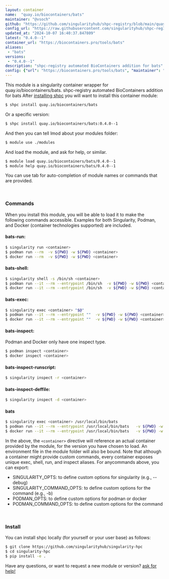 ```yaml
---
layout: container
name:  "quay.io/biocontainers/bats"
maintainer: "@vsoch"
github: "https://github.com/singularityhub/shpc-registry/blob/main/quay.io/biocontainers/bats/container.yaml"
config_url: "https://raw.githubusercontent.com/singularityhub/shpc-registry/main/quay.io/biocontainers/bats/container.yaml"
updated_at: "2024-10-07 16:40:37.847809"
latest: "0.4.0--1"
container_url: "https://biocontainers.pro/tools/bats"
aliases:
 - "bats"
versions:
 - "0.4.0--1"
description: "shpc-registry automated BioContainers addition for bats"
config: {"url": "https://biocontainers.pro/tools/bats", "maintainer": "@vsoch", "description": "shpc-registry automated BioContainers addition for bats", "latest": {"0.4.0--1": "sha256:8a79f2694f4b14702e39dfb9927a3266afc23408c10ab4c254148ae8f71ae0fb"}, "tags": {"0.4.0--1": "sha256:8a79f2694f4b14702e39dfb9927a3266afc23408c10ab4c254148ae8f71ae0fb"}, "docker": "quay.io/biocontainers/bats", "aliases": {"bats": "/usr/local/bin/bats"}}
---
```


This module is a singularity container wrapper for quay.io/biocontainers/bats.
shpc-registry automated BioContainers addition for bats
After [installing shpc](#install) you will want to install this container module:


```bash
$ shpc install quay.io/biocontainers/bats
```

Or a specific version:

```bash
$ shpc install quay.io/biocontainers/bats:0.4.0--1
```

And then you can tell lmod about your modules folder:

```bash
$ module use ./modules
```

And load the module, and ask for help, or similar.

```bash
$ module load quay.io/biocontainers/bats/0.4.0--1
$ module help quay.io/biocontainers/bats/0.4.0--1
```

You can use tab for auto-completion of module names or commands that are provided.

<br>

### Commands

When you install this module, you will be able to load it to make the following commands accessible.
Examples for both Singularity, Podman, and Docker (container technologies supported) are included.

#### bats-run:

```bash
$ singularity run <container>
$ podman run --rm  -v ${PWD} -w ${PWD} <container>
$ docker run --rm  -v ${PWD} -w ${PWD} <container>
```

#### bats-shell:

```bash
$ singularity shell -s /bin/sh <container>
$ podman run --it --rm --entrypoint /bin/sh  -v ${PWD} -w ${PWD} <container>
$ docker run --it --rm --entrypoint /bin/sh  -v ${PWD} -w ${PWD} <container>
```

#### bats-exec:

```bash
$ singularity exec <container> "$@"
$ podman run --it --rm --entrypoint ""  -v ${PWD} -w ${PWD} <container> "$@"
$ docker run --it --rm --entrypoint ""  -v ${PWD} -w ${PWD} <container> "$@"
```

#### bats-inspect:

Podman and Docker only have one inspect type.

```bash
$ podman inspect <container>
$ docker inspect <container>
```

#### bats-inspect-runscript:

```bash
$ singularity inspect -r <container>
```

#### bats-inspect-deffile:

```bash
$ singularity inspect -d <container>
```


#### bats

```bash
$ singularity exec <container> /usr/local/bin/bats
$ podman run --it --rm --entrypoint /usr/local/bin/bats   -v ${PWD} -w ${PWD} <container> -c " $@"
$ docker run --it --rm --entrypoint /usr/local/bin/bats   -v ${PWD} -w ${PWD} <container> -c " $@"
```



In the above, the `<container>` directive will reference an actual container provided
by the module, for the version you have chosen to load. An environment file in the
module folder will also be bound. Note that although a container
might provide custom commands, every container exposes unique exec, shell, run, and
inspect aliases. For anycommands above, you can export:

 - SINGULARITY_OPTS: to define custom options for singularity (e.g., --debug)
 - SINGULARITY_COMMAND_OPTS: to define custom options for the command (e.g., -b)
 - PODMAN_OPTS: to define custom options for podman or docker
 - PODMAN_COMMAND_OPTS: to define custom options for the command

<br>

### Install

You can install shpc locally (for yourself or your user base) as follows:

```bash
$ git clone https://github.com/singularityhub/singularity-hpc
$ cd singularity-hpc
$ pip install -e .
```

Have any questions, or want to request a new module or version? [ask for help!](https://github.com/singularityhub/singularity-hpc/issues)